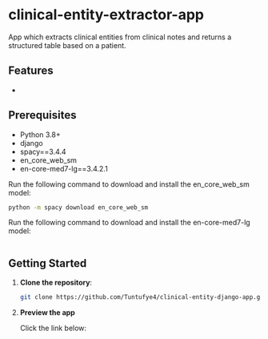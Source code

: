 # clinical-entity-extractor-app
App which extracts clinical entities from clinical notes and returns a structured table based on a patient.

## Features
-

## Prerequisites


- Python 3.8+
- django
- spacy==3.4.4
- en_core_web_sm
- en-core-med7-lg==3.4.2.1

Run the following command to download and install the en_core_web_sm model:

```bash
python -m spacy download en_core_web_sm
```

Run the following command to download and install the en-core-med7-lg model:

```bash

```


## Getting Started


1. **Clone the repository**:

   ```bash
   git clone https://github.com/Tuntufye4/clinical-entity-django-app.git

   ```


2. **Preview the app**
   
   Click the link below:
   
  
  
